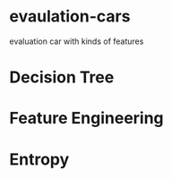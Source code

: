 # evaulation-cars
 evaluation car with kinds of features
# Decision Tree
# Feature Engineering 
# Entropy 
 
